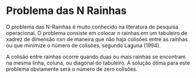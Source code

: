 # Problema das N Rainhas
O problema das N-Rainhas é muito conhecido na literatura de pesquisa operacional. O problema consiste em colocar 
n rainhas em um tabuleiro de xadrez de dimensão nxn de maneira que não haja colisões entre as rainhas ou que 
minimize o número de colisões, segundo Laguna (1994).

A colisão entre rainhas ocorre quando duas ou mais rainhas se encontram na mesma linha, coluna, ou diagonal do 
tabuleiro. A solução ótima para este problema obviamente será o número de zero colisões.
